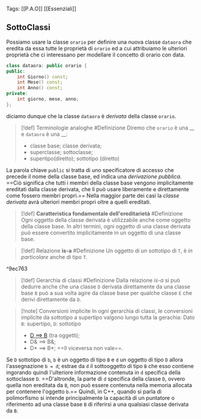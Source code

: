 Tags: [[P.A.O]] [[Essenziali]]
## SottoClassi
Possiamo usare la classe `orario` per definire una nuova classe `dataora` che eredita da essa tutte le proprietà di `orario` ed a cui attribuiamo le ulteriori proprietà che ci interessano per modellare il concetto di orario con data.
```cpp title:dataora.h
class dataora: public orario {
public:
	int Giorno() const;
	int Mese() const;
	int Anno() const;
private:
	int giorno, mese, anno;
};
```
diciamo dunque che la classe `dataora` è *derivata* della classe `orario`.

>[!def] Terminologie analoghe #Definizione 
>Diremo che `orario` è una \__ e `dataora` è una \_\_:
>- classe base; classe derivata;
>- superclasse; sottoclasse;
>- supertipo(diretto); sottotipo (diretto)

La parola chiave `public` si tratta di uno specificatore di accesso che precede il nome della classe base, ed indica una *derivazione pubblica*.
 ==Ciò significa che tutti i membri della classe base vengono implicitamente ereditati dalla classe derivata, che li può usare liberamente e direttamente come fossero membri propri.==
 Nella maggior parte dei casi la *classe derivata* avrà ulteriori membri propri oltre a quelli ereditati.

>[!def] **Caratteristica fondamentale dell'ereditarietà** #Definizione 
>Ogni oggetto della classe derivata è utilizzabile anche come oggetto della classe base.
In altri termini, ogni oggetto di una classe derivata può essere convertito implicitamente in un oggetto di una classe base.

>[!def] Relazione **is-a** #Definizione 
> Un oggetto di un sottotipo di `T`, è *in particolare* anche di tipo `T`.

^9ec763

>[!def] Gerarchia di classi #Definizione 
Dalla relazione *is-a* si può dedurre anche che una classe `D` derivata direttamente da una classe base `B` può a sua volta agire da classe base per qualche classe `E` che derivi direttamente da `D`.

>[!note] Conversioni implicite
>In ogni gerarchia di classi, le conversioni implicite da sottotipo a supertipo valgono lungo tutta la gerachia:
>Dato `B`: supertipo, `D`: sottotipo
>- [D ==> B](#^9ec763) (tra oggetti);
>- D& ==> B&;
>- D* ==> B*;
>==Il viceversa non vale==.

Se `D` sottotipo di `b`, `b` è un oggetto di tipo `B` e `d` un oggetto di tipo `D` allora l'assegnazione `b = d`; estrae da `d` il sottooggetto di tipo `B` che esso contiene ingorando quindi l'ulteriore informazione contenuta in `d` specifica della sottoclasse `D`.
==D'altronde, la parte di `d` specifica della classe `D`, ovvero quella non ereditata da `B`, non può essere contenuta nella memoria allocata per contenere l'oggetto `b`.==
Quindi, in C++, quando si parla di polimorfismo si intende principalmente la capacità di un puntatore o riferimento ad una classe base `B` di riferirsi a una qualsiasi classe derivata da `B`.


